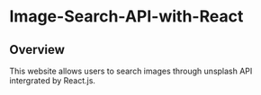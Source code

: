 # Image-Search-API-with-React

## Overview
This website allows users to search images through unsplash API intergrated by React.js. 
